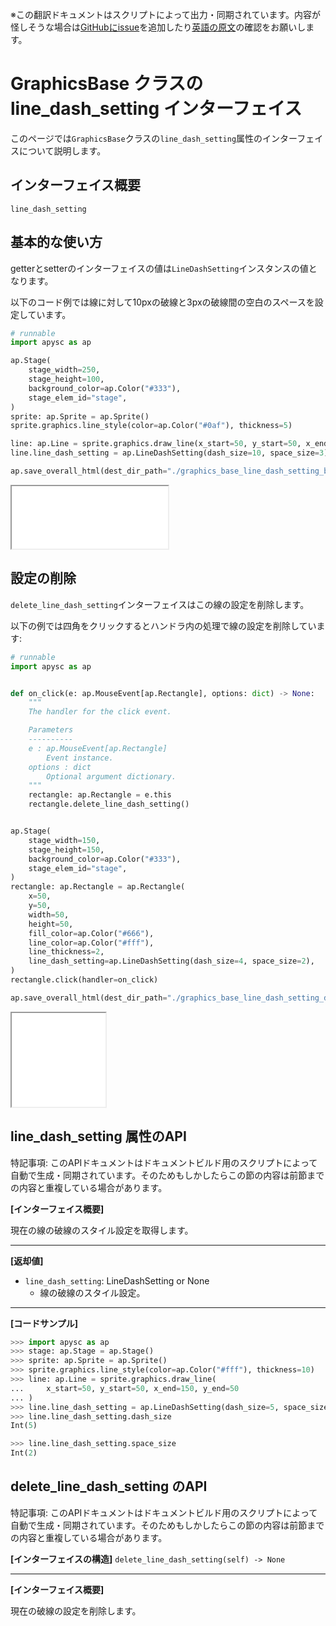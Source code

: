 <span class="inconspicuous-txt">※この翻訳ドキュメントはスクリプトによって出力・同期されています。内容が怪しそうな場合は<a href="https://github.com/simon-ritchie/apysc/issues" target="_blank">GitHubにissue</a>を追加したり[英語の原文](https://simon-ritchie.github.io/apysc/en/graphics_base_line_dash_setting.html)の確認をお願いします。</span>

# GraphicsBase クラスの line_dash_setting インターフェイス

このページでは`GraphicsBase`クラスの`line_dash_setting`属性のインターフェイスについて説明します。

## インターフェイス概要

`line_dash_setting`

## 基本的な使い方

getterとsetterのインターフェイスの値は`LineDashSetting`インスタンスの値となります。

以下のコード例では線に対して10pxの破線と3pxの破線間の空白のスペースを設定しています。

```py
# runnable
import apysc as ap

ap.Stage(
    stage_width=250,
    stage_height=100,
    background_color=ap.Color("#333"),
    stage_elem_id="stage",
)
sprite: ap.Sprite = ap.Sprite()
sprite.graphics.line_style(color=ap.Color("#0af"), thickness=5)

line: ap.Line = sprite.graphics.draw_line(x_start=50, y_start=50, x_end=200, y_end=50)
line.line_dash_setting = ap.LineDashSetting(dash_size=10, space_size=3)

ap.save_overall_html(dest_dir_path="./graphics_base_line_dash_setting_basic_usage/")
```

<iframe src="static/graphics_base_line_dash_setting_basic_usage/index.html" width="250" height="100"></iframe>

## 設定の削除

`delete_line_dash_setting`インターフェイスはこの線の設定を削除します。

以下の例では四角をクリックするとハンドラ内の処理で線の設定を削除しています:

```py
# runnable
import apysc as ap


def on_click(e: ap.MouseEvent[ap.Rectangle], options: dict) -> None:
    """
    The handler for the click event.

    Parameters
    ----------
    e : ap.MouseEvent[ap.Rectangle]
        Event instance.
    options : dict
        Optional argument dictionary.
    """
    rectangle: ap.Rectangle = e.this
    rectangle.delete_line_dash_setting()


ap.Stage(
    stage_width=150,
    stage_height=150,
    background_color=ap.Color("#333"),
    stage_elem_id="stage",
)
rectangle: ap.Rectangle = ap.Rectangle(
    x=50,
    y=50,
    width=50,
    height=50,
    fill_color=ap.Color("#666"),
    line_color=ap.Color("#fff"),
    line_thickness=2,
    line_dash_setting=ap.LineDashSetting(dash_size=4, space_size=2),
)
rectangle.click(handler=on_click)

ap.save_overall_html(dest_dir_path="./graphics_base_line_dash_setting_delete_setting/")
```

<iframe src="static/graphics_base_line_dash_setting_delete_setting/index.html" width="150" height="150"></iframe>

## line_dash_setting 属性のAPI

<span class="inconspicuous-txt">特記事項: このAPIドキュメントはドキュメントビルド用のスクリプトによって自動で生成・同期されています。そのためもしかしたらこの節の内容は前節までの内容と重複している場合があります。</span>

**[インターフェイス概要]**

現在の線の破線のスタイル設定を取得します。<hr>

**[返却値]**

- `line_dash_setting`: LineDashSetting or None
  - 線の破線のスタイル設定。

<hr>

**[コードサンプル]**

```py
>>> import apysc as ap
>>> stage: ap.Stage = ap.Stage()
>>> sprite: ap.Sprite = ap.Sprite()
>>> sprite.graphics.line_style(color=ap.Color("#fff"), thickness=10)
>>> line: ap.Line = sprite.graphics.draw_line(
...     x_start=50, y_start=50, x_end=150, y_end=50
... )
>>> line.line_dash_setting = ap.LineDashSetting(dash_size=5, space_size=2)
>>> line.line_dash_setting.dash_size
Int(5)

>>> line.line_dash_setting.space_size
Int(2)
```

## delete_line_dash_setting のAPI

<span class="inconspicuous-txt">特記事項: このAPIドキュメントはドキュメントビルド用のスクリプトによって自動で生成・同期されています。そのためもしかしたらこの節の内容は前節までの内容と重複している場合があります。</span>

**[インターフェイスの構造]** `delete_line_dash_setting(self) -> None`<hr>

**[インターフェイス概要]**

現在の破線の設定を削除します。